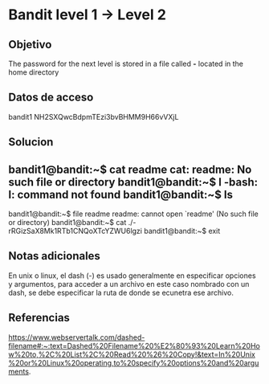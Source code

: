 # Bandit level 1 → Level 2

## Objetivo
The password for the next level is stored in a file called **-** located in the home directory

## Datos de acceso
bandit1
NH2SXQwcBdpmTEzi3bvBHMM9H66vVXjL
## Solucion
bandit1@bandit:~$ cat readme
cat: readme: No such file or directory
bandit1@bandit:~$ l
-bash: l: command not found
bandit1@bandit:~$ ls
-
bandit1@bandit:~$ file readme
readme: cannot open `readme' (No such file or directory)
bandit1@bandit:~$ cat ./-
rRGizSaX8Mk1RTb1CNQoXTcYZWU6lgzi
bandit1@bandit:~$ exit

## Notas adicionales
En unix o linux, el dash (-) es usado generalmente en especificar opciones y argumentos, para acceder a un archivo en este caso nombrado con un dash, se debe especificar la ruta de donde se ecunetra ese archivo.

## Referencias
https://www.webservertalk.com/dashed-filename#:~:text=Dashed%20Filename%20%E2%80%93%20Learn%20How%20to,%2C%20List%2C%20Read%20%26%20Copy!&text=In%20Unix%20or%20Linux%20operating,to%20specify%20options%20and%20arguments.
